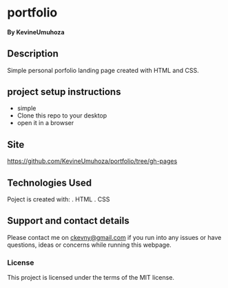 # portfolio

#### By **KevineUmuhoza**
## Description
Simple personal porfolio landing page created with HTML and CSS.

## project setup instructions
* simple
* Clone this repo to your desktop
* open it in a browser

## Site
https://github.com/KevineUmuhoza/portfolio/tree/gh-pages

## Technologies Used
Poject is created with:
 . HTML
 . CSS

## Support and contact details
Please contact me on ckevny@gmail.com if you run into any issues or have questions, ideas or concerns while running this webpage. 

### License
This project is licensed under the terms of the MIT license.